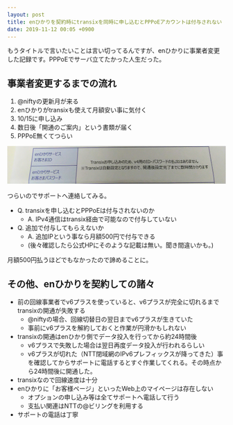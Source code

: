```yaml
---
layout: post
title: enひかりを契約時にtransixを同時に申し込むとPPPoEアカウントは付与されない
date: 2019-11-12 00:05 +0900
---
```


もうタイトルで言いたいことは言い切ってるんですが、enひかりに事業者変更した記録です。PPPoEでサーバ立てたかった人生だった。

事業者変更するまでの流れ
---------------------

1. @niftyの更新月が来る
1. enひかりがtransixも使えて月額安い事に気付く
1. 10/15に申し込み
1. 数日後「開通のご案内」という書類が届く
1. PPPoE無くてつらい

![image](/assets/images/2019/en_hikari.png)

つらいのでサポートへ連絡してみる。

- Q. transixを申し込むとPPPoEは付与されないのか
    - A. IPv4通信はtransix経由で可能なので付与していない
- Q. 追加で付与してもらえないか
    - A. 追加IPという事なら月額500円で付与できる
    - (後々確認したら公式HPにそのような記載は無い。聞き間違いかも。)

月額500円払うほどでもなかったので諦めることに。


その他、enひかりを契約しての諸々
---------------------

- 前の回線事業者でv6プラスを使っていると、v6プラスが完全に切れるまでtransixの開通が失敗する
    - @niftyの場合、回線切替日の翌日までv6プラスが生きていた
    - 事前にv6プラスを解約しておくと作業が円滑かもしれない
- transixの開通はenひかり側でデータ投入を行ってから約24時間後
    - v6プラスで失敗した場合は翌日再度データ投入が行われるらしい
    - v6プラスが切れた（NTT閉域網のIPv6プレフィックスが降ってきた）事を確認してからサポートに電話するとすぐ作業してくれる。その時点から24時間後に開通した。
- transixなので回線速度は十分
- enひかりに「お客様ページ」といったWeb上のマイページは存在しない
    - オプションの申し込み等は全てサポートへ電話して行う
    - 支払い関連はNTTの@ビリングを利用する
- サポートの電話は丁寧
